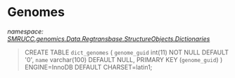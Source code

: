 ﻿# Genomes
_namespace: [SMRUCC.genomics.Data.Regtransbase.StructureObjects.Dictionaries](./index.md)_



> 
>  CREATE TABLE `dict_genomes` (
>   `genome_guid` int(11) NOT NULL DEFAULT '0',
>   `name` varchar(100) DEFAULT NULL,
>  PRIMARY KEY (`genome_guid`)
>  ) ENGINE=InnoDB DEFAULT CHARSET=latin1;
>  



